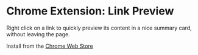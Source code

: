 # Chrome Extension: Link Preview

Right click on a link to quickly preview its content in a nice summary card, without leaving the page.

Install from the [Chrome Web Store](https://chrome.google.com/webstore/detail/link-preview/akccjphfbbgdhlmpeglpipbapnddbkof)
